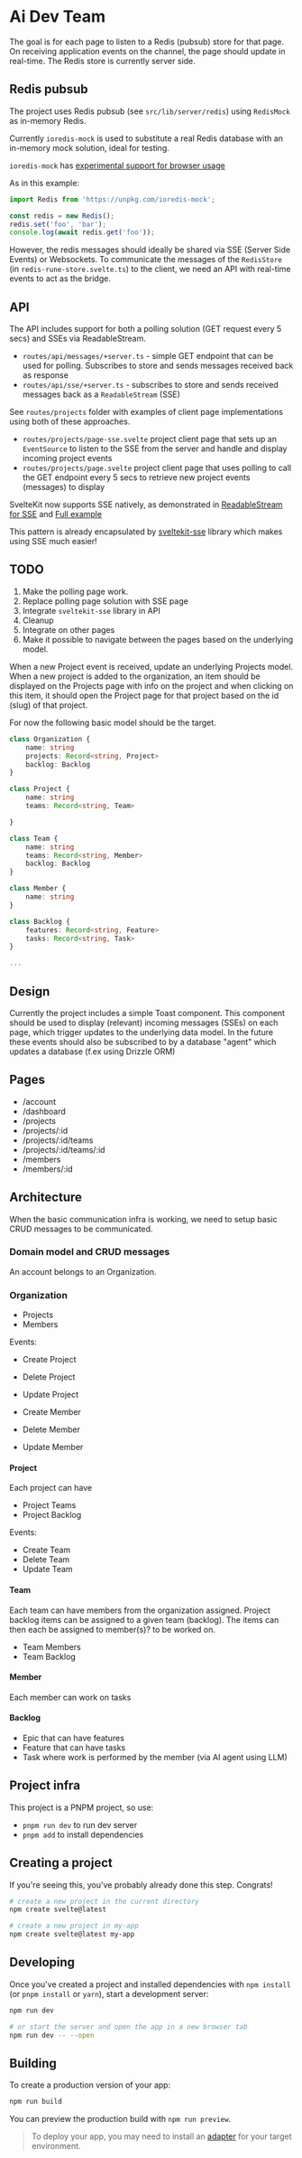 # Ai Dev Team

The goal is for each page to listen to a Redis (pubsub) store for that page.
On receiving application events on the channel, the page should update in real-time.
The Redis store is currently server side.

## Redis pubsub

The project uses Redis pubsub (see `src/lib/server/redis`) using `RedisMock` as in-memory Redis.

Currently `ioredis-mock` is used to substitute a real Redis database with an in-memory mock solution, ideal for testing.

`ioredis-mock` has [experimental support for browser usage](https://www.npmjs.com/package/ioredis-mock#browser-usage-experimental)

As in this example:

```js
import Redis from 'https://unpkg.com/ioredis-mock';

const redis = new Redis();
redis.set('foo', 'bar');
console.log(await redis.get('foo'));
```

However, the redis messages should ideally be shared via SSE (Server Side Events) or Websockets.
To communicate the messages of the `RedisStore` (in `redis-rune-store.svelte.ts`) to the client, we need an API with real-time events to act as the bridge.

## API

The API includes support for both a polling solution (GET request every 5 secs) and SSEs via ReadableStream.

- `routes/api/messages/+server.ts` - simple GET endpoint that can be used for polling. Subscribes to store and sends messages received back as response
- `routes/api/sse/+server.ts` - subscribes to store and sends received messages back as a `ReadableStream` (SSE)

See `routes/projects` folder with examples of client page implementations using both of these approaches.

- `routes/projects/page-sse.svelte` project client page that sets up an `EventSource` to listen to the SSE from the server and handle and display incoming project events
- `routes/projects/page.svelte` project client page that uses polling to call the GET endpoint every 5 secs to retrieve new project events (messages) to display

SvelteKit now supports SSE natively, as demonstrated in [ReadableStream for SSE](https://github.com/sveltejs/kit/issues/5344#issuecomment-1266398131) and [Full example](https://github.com/sveltejs/kit/issues/5344#issuecomment-2191106238)

This pattern is already encapsulated by [sveltekit-sse](https://github.com/razshare/sveltekit-sse) library which makes using SSE much easier!

## TODO

1. Make the polling page work.
2. Replace polling page solution with SSE page
3. Integrate `sveltekit-sse` library in API
4. Cleanup
5. Integrate on other pages
6. Make it possible to navigate between the pages based on the underlying model.

When a new Project event is received, update an underlying Projects model.
When a new project is added to the organization, an item should be displayed on the Projects page with info on the project and when clicking on this item, it should open the Project page for that project based on the id (slug) of that project.

For now the following basic model should be the target.

```ts
class Organization {
    name: string
    projects: Record<string, Project>
    backlog: Backlog
}

class Project {
    name: string
    teams: Record<string, Team>

}

class Team {
    name: string
    teams: Record<string, Member>
    backlog: Backlog
}

class Member {
    name: string
}

class Backlog {
    features: Record<string, Feature>
    tasks: Record<string, Task>
}

...
```

## Design

Currently the project includes a simple Toast component. This component should be used to display (relevant) incoming messages (SSEs) on each page, which trigger updates to the underlying data model. In the future these events should also be subscribed to by a database "agent" which updates a database (f.ex using Drizzle ORM)

## Pages

- /account
- /dashboard
- /projects
- /projects/:id
- /projects/:id/teams
- /projects/:id/teams/:id
- /members
- /members/:id

## Architecture

When the basic communication infra is working, we need to setup basic CRUD messages to be communicated.

### Domain model and CRUD messages

An account belongs to an Organization.

### Organization

- Projects
- Members

Events:

- Create Project
- Delete Project
- Update Project

- Create Member
- Delete Member
- Update Member

#### Project

Each project can have

- Project Teams
- Project Backlog

Events:

- Create Team
- Delete Team
- Update Team

#### Team

Each team can have members from the organization assigned. Project backlog items can be assigned to a given team (backlog).
The items can then each be assigned to member(s)? to be worked on.

- Team Members
- Team Backlog

#### Member

Each member can work on tasks

#### Backlog

- Epic that can have features
- Feature that can have tasks
- Task where work is performed by the member (via AI agent using LLM)

## Project infra

This project is a PNPM project, so use:

- `pnpm run dev` to run dev server
- `pnpm add` to install dependencies

## Creating a project

If you're seeing this, you've probably already done this step. Congrats!

```bash
# create a new project in the current directory
npm create svelte@latest

# create a new project in my-app
npm create svelte@latest my-app
```

## Developing

Once you've created a project and installed dependencies with `npm install` (or `pnpm install` or `yarn`), start a development server:

```bash
npm run dev

# or start the server and open the app in a new browser tab
npm run dev -- --open
```

## Building

To create a production version of your app:

```bash
npm run build
```

You can preview the production build with `npm run preview`.

> To deploy your app, you may need to install an [adapter](https://kit.svelte.dev/docs/adapters) for your target environment.
